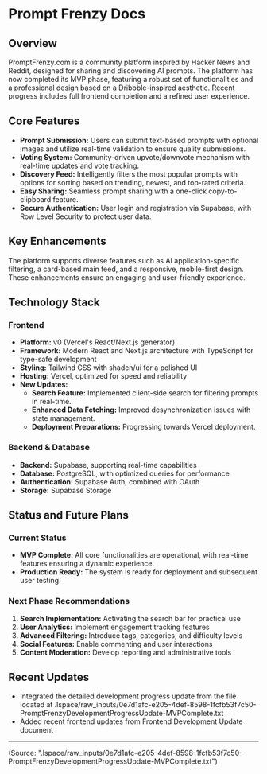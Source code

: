 # Prompt Frenzy Docs

## Overview
PromptFrenzy.com is a community platform inspired by Hacker News and Reddit, designed for sharing and discovering AI prompts. The platform has now completed its MVP phase, featuring a robust set of functionalities and a professional design based on a Dribbble-inspired aesthetic. Recent progress includes full frontend completion and a refined user experience.

## Core Features
- **Prompt Submission:** Users can submit text-based prompts with optional images and utilize real-time validation to ensure quality submissions.
- **Voting System:** Community-driven upvote/downvote mechanism with real-time updates and vote tracking.
- **Discovery Feed:** Intelligently filters the most popular prompts with options for sorting based on trending, newest, and top-rated criteria.
- **Easy Sharing:** Seamless prompt sharing with a one-click copy-to-clipboard feature.
- **Secure Authentication:** User login and registration via Supabase, with Row Level Security to protect user data.

## Key Enhancements
The platform supports diverse features such as AI application-specific filtering, a card-based main feed, and a responsive, mobile-first design. These enhancements ensure an engaging and user-friendly experience.

## Technology Stack
### Frontend
- **Platform:** v0 (Vercel's React/Next.js generator)
- **Framework:** Modern React and Next.js architecture with TypeScript for type-safe development
- **Styling:** Tailwind CSS with shadcn/ui for a polished UI
- **Hosting:** Vercel, optimized for speed and reliability
- **New Updates:**
  - **Search Feature:** Implemented client-side search for filtering prompts in real-time.
  - **Enhanced Data Fetching:** Improved desynchronization issues with state management.
  - **Deployment Preparations:** Progressing towards Vercel deployment.

### Backend & Database
- **Backend:** Supabase, supporting real-time capabilities
- **Database:** PostgreSQL, with optimized queries for performance
- **Authentication:** Supabase Auth, combined with OAuth
- **Storage:** Supabase Storage

## Status and Future Plans
### Current Status
- **MVP Complete:** All core functionalities are operational, with real-time features ensuring a dynamic experience.
- **Production Ready:** The system is ready for deployment and subsequent user testing.

### Next Phase Recommendations
1. **Search Implementation:** Activating the search bar for practical use
2. **User Analytics:** Implement engagement tracking features
3. **Advanced Filtering:** Introduce tags, categories, and difficulty levels
4. **Social Features:** Enable commenting and user interactions
5. **Content Moderation:** Develop reporting and administrative tools

## Recent Updates
- Integrated the detailed development progress update from the file located at .lspace/raw_inputs/0e7d1afc-e205-4def-8598-1fcfb53f7c50-PromptFrenzyDevelopmentProgressUpdate-MVPComplete.txt
- Added recent frontend updates from Frontend Development Update document

---
(Source: ".lspace/raw_inputs/0e7d1afc-e205-4def-8598-1fcfb53f7c50-PromptFrenzyDevelopmentProgressUpdate-MVPComplete.txt")